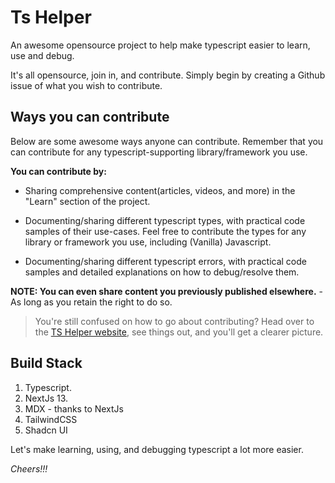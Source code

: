# Ts Helper
An awesome opensource project to help make typescript easier to learn, use and debug. 

It's all opensource, join in, and contribute. Simply begin by creating a Github issue of what you wish to contribute.

## Ways you can contribute

Below are some awesome ways anyone can contribute. Remember that you can contribute for any typescript-supporting library/framework you use. 

**You can contribute by:**

- Sharing comprehensive content(articles, videos, and more) in the "Learn" section of the project.

- Documenting/sharing different typescript types, with practical code samples of their use-cases. Feel free to contribute the types for any library or framework you use, including (Vanilla) Javascript. 

- Documenting/sharing different typescript errors, with practical code samples and detailed explanations on how to debug/resolve them.

**NOTE: You can even share content you previously published elsewhere.** - As long as you retain the right to do so.


> You're still confused on how to go about contributing? Head over to the [TS Helper website](https://ts-helper.unknown), see things out, and you'll get a clearer picture.


## Build Stack

1. Typescript.
2. NextJs 13.
3. MDX - thanks to NextJs
4. TailwindCSS
5. Shadcn UI

Let's make learning, using, and debugging typescript a lot more easier.

*Cheers!!!*


